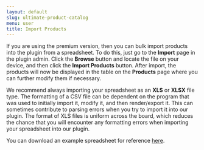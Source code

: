 ```yaml
---
layout: default
slug: ultimate-product-catalog
menu: user
title: Import Products
---
```

If you are using the premium version, then you can bulk import products into the plugin from a spreadsheet. To do this, just go to the **Import** page in the plugin admin. Click the **Browse** button and locate the file on your device, and then click the **Import Products** button. After import, the products will now be displayed in the table on the **Products** page where you can further modify them if necessary.

We recommend always importing your spreadsheet as an **XLS** or **XLSX** file type. The formatting of a CSV file can be dependent on the program that was used to initially import it, modify it, and then render/export it. This can sometimes contribute to parsing errors when you try to import it into our plugin. The format of XLS files is uniform across the board, which reduces the chance that you will encounter any formatting errors when importing your spreadsheet into our plugin.

You can download an example spreadsheet for reference [here](/files/spreadsheet-templates/upcp.xls). 